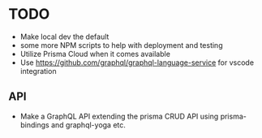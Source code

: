 # TODO

- Make local dev the default
- some more NPM scripts to help with deployment and testing
- Utilize Prisma Cloud when it comes available
- Use https://github.com/graphql/graphql-language-service for vscode integration

## API

- Make a GraphQL API extending the prisma CRUD API using prisma-bindings and
graphql-yoga etc.
